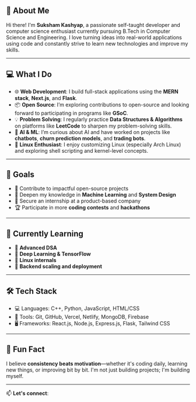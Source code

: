 ## 👋 About Me

Hi there! I'm **Suksham Kashyap**, a passionate self-taught developer and computer science enthusiast currently pursuing B.Tech in Computer Science and Engineering. I love turning ideas into real-world applications using code and constantly strive to learn new technologies and improve my skills.

---

## 💻 What I Do

- 🌐 **Web Development**: I build full-stack applications using the **MERN stack**, **Next.js**, and **Flask**.
- 📦 **Open Source**: I’m exploring contributions to open-source and looking forward to participating in programs like **GSoC**.
- 💡 **Problem Solving**: I regularly practice **Data Structures & Algorithms** on platforms like **LeetCode** to sharpen my problem-solving skills.
- 🤖 **AI & ML**: I’m curious about AI and have worked on projects like **chatbots**, **churn prediction models**, and **trading bots**.
- 🐧 **Linux Enthusiast**: I enjoy customizing Linux (especially Arch Linux) and exploring shell scripting and kernel-level concepts.

---

## 🚀 Goals

- 🔭 Contribute to impactful open-source projects
- 🧠 Deepen my knowledge in **Machine Learning** and **System Design**
- 💼 Secure an internship at a product-based company
- 🏆 Participate in more **coding contests** and **hackathons**

---

## 🌱 Currently Learning

- 📘 **Advanced DSA**
- 📗 **Deep Learning & TensorFlow**
- 📙 **Linux internals**
- 📕 **Backend scaling and deployment**

---

## 🛠️ Tech Stack

- 💻 Languages: C++, Python, JavaScript, HTML/CSS
- 🧰 Tools: Git, GitHub, Vercel, Netlify, MongoDB, Firebase
- 🖥️ Frameworks: React.js, Node.js, Express.js, Flask, Tailwind CSS

---

## 🧠 Fun Fact

I believe **consistency beats motivation**—whether it's coding daily, learning new things, or improving bit by bit. I'm not just building projects; I'm building myself.

---

📫 **Let's connect**:  



